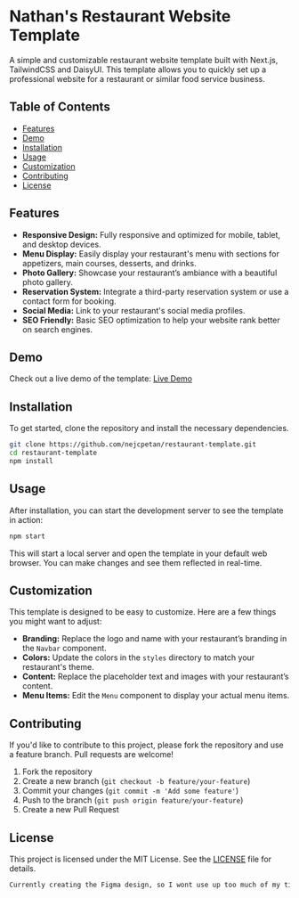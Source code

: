 # Nathan's Restaurant Website Template

A simple and customizable restaurant website template built with Next.js, TailwindCSS and DaisyUI. This template allows you to quickly set up a professional website for a restaurant or similar food service business.

## Table of Contents

- [Features](#features)
- [Demo](#demo)
- [Installation](#installation)
- [Usage](#usage)
- [Customization](#customization)
- [Contributing](#contributing)
- [License](#license)

## Features

- **Responsive Design:** Fully responsive and optimized for mobile, tablet, and desktop devices.
- **Menu Display:** Easily display your restaurant's menu with sections for appetizers, main courses, desserts, and drinks.
- **Photo Gallery:** Showcase your restaurant’s ambiance with a beautiful photo gallery.
- **Reservation System:** Integrate a third-party reservation system or use a contact form for booking.
- **Social Media:** Link to your restaurant's social media profiles.
- **SEO Friendly:** Basic SEO optimization to help your website rank better on search engines.

## Demo

Check out a live demo of the template: [Live Demo](https://nejcpetan.github.io/restaurant/template)

## Installation

To get started, clone the repository and install the necessary dependencies.

```bash
git clone https://github.com/nejcpetan/restaurant-template.git
cd restaurant-template
npm install
```

## Usage

After installation, you can start the development server to see the template in action:

```bash
npm start
```

This will start a local server and open the template in your default web browser. You can make changes and see them reflected in real-time.

## Customization

This template is designed to be easy to customize. Here are a few things you might want to adjust:

- **Branding:** Replace the logo and name with your restaurant’s branding in the `Navbar` component.
- **Colors:** Update the colors in the `styles` directory to match your restaurant's theme.
- **Content:** Replace the placeholder text and images with your restaurant’s content.
- **Menu Items:** Edit the `Menu` component to display your actual menu items.

## Contributing

If you'd like to contribute to this project, please fork the repository and use a feature branch. Pull requests are welcome!

1. Fork the repository
2. Create a new branch (`git checkout -b feature/your-feature`)
3. Commit your changes (`git commit -m 'Add some feature'`)
4. Push to the branch (`git push origin feature/your-feature`)
5. Create a new Pull Request

## License

This project is licensed under the MIT License. See the [LICENSE](LICENSE) file for details.

```bash
Currently creating the Figma design, so I wont use up too much of my time :).
```
